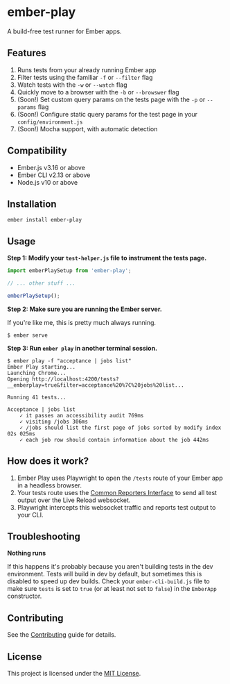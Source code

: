 # ember-play

A build-free test runner for Ember apps.

## Features

1. Runs tests from your already running Ember app
2. Filter tests using the familiar `-f` or `--filter` flag
3. Watch tests with the `-w` or `--watch` flag
4. Quickly move to a browser with the `-b` or `--browswer` flag
6. (Soon!) Set custom query params on the tests page with the `-p` or `--params` flag
5. (Soon!) Configure static query params for the test page in your `config/environment.js`
6. (Soon!) Mocha support, with automatic detection

## Compatibility

* Ember.js v3.16 or above
* Ember CLI v2.13 or above
* Node.js v10 or above

## Installation

```
ember install ember-play
```

## Usage

**Step 1: Modify your `test-helper.js` file to instrument the tests page.**

```js
import emberPlaySetup from 'ember-play';

// ... other stuff ...

emberPlaySetup();
```

**Step 2: Make sure you are running the Ember server.**

If you're like me, this is pretty much always running.

```shellsession
$ ember serve
```

**Step 3: Run `ember play` in another terminal session.**

```shellsession
$ ember play -f "acceptance | jobs list"
Ember Play starting...
Launching Chrome...
Opening http://localhost:4200/tests?__emberplay=true&filter=acceptance%20%7C%20jobs%20list...

Running 41 tests...

Acceptance | jobs list
    ✓ it passes an accessibility audit 769ms
    ✓ visiting /jobs 306ms
    ✓ /jobs should list the first page of jobs sorted by modify index 02s 025ms
    ✓ each job row should contain information about the job 442ms
```

## How does it work?
1. Ember Play uses Playwright to open the `/tests` route of your Ember app in a headless browser.
2. Your tests route uses the [Common Reporters Interface](https://github.com/js-reporters/js-reporters) to send all test output over the Live Reload websocket.
3. Playwright intercepts this websocket traffic and reports test output to your CLI.

## Troubleshooting

**Nothing runs**

If this happens it's probably because you aren't building tests in the dev environment. Tests will build in dev by default, but sometimes this is disabled
to speed up dev builds. Check your `ember-cli-build.js` file to make sure `tests` is set to `true` (or at least not set to `false`) in the `EmberApp` constructor.

## Contributing

See the [Contributing](CONTRIBUTING.md) guide for details.

## License

This project is licensed under the [MIT License](LICENSE.md).
